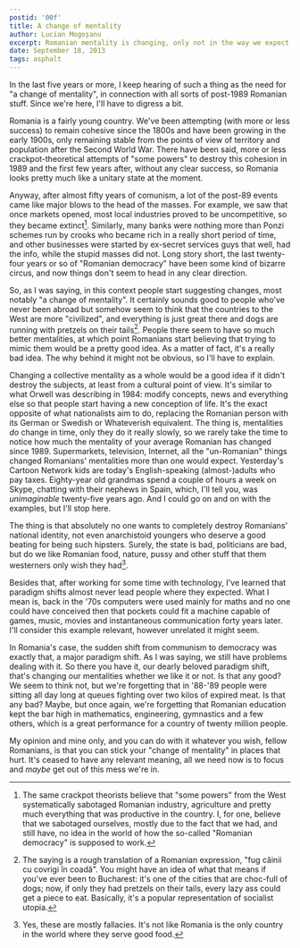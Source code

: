 ```yaml
---
postid: '00f'
title: A change of mentality
author: Lucian Mogoșanu
excerpt: Romanian mentality is changing, only not in the way we expect it to.
date: September 18, 2013
tags: asphalt
---
```


In the last five years or more, I keep hearing of such a thing as the need for
"a change of mentality", in connection with all sorts of post-1989 Romanian
stuff. Since we're here, I'll have to digress a bit.

Romania is a fairly young country. We've been attempting (with more or less
success) to remain cohesive since the 1800s and have been growing in the early
1900s, only remaining stable from the points of view of territory and
population after the Second World War. There have been said, more or less
crackpot-theoretical attempts of "some powers" to destroy this cohesion in 1989
and the first few years after, without any clear success, so Romania looks
pretty much like a unitary state at the moment.

Anyway, after almost fifty years of comunism, a lot of the post-89 events came
like major blows to the head of the masses. For example, we saw that once
markets opened, most local industries proved to be uncompetitive, so they
became extinct[^1]. Similarly, many banks were nothing more than Ponzi schemes
run by crooks who became rich in a really short period of time, and other
businesses were started by ex-secret services guys that well, had the info,
while the stupid masses did not. Long story short, the last twenty-four years
or so of "Romanian democracy" have been some kind of bizarre circus, and now
things don't seem to head in any clear direction.

So, as I was saying, in this context people start suggesting changes, most
notably "a change of mentality". It certainly sounds good to people who've
never been abroad but somehow seem to think that the countries to the West are
more "civilized", and everything is just great there and dogs are running with
pretzels on their tails[^2]. People there seem to have so much better
mentalities, at which point Romanians start believing that trying to mimic them
would be a pretty good idea. As a matter of fact, it's a really bad idea. The
why behind it might not be obvious, so I'll have to explain.

Changing a collective mentality as a whole would be a good idea if it didn't
destroy the subjects, at least from a cultural point of view. It's similar to
what Orwell was describing in 1984: modify concepts, news and everything else
so that people start having a new conception of life. It's the exact opposite
of what nationalists aim to do, replacing the Romanian person with its German
or Swedish or Whateverish equivalent. The thing is, mentalities *do* change in
time, only they do it really slowly, so we rarely take the time to notice how
much the mentality of your average Romanian has changed since 1989.
Supermarkets, television, Internet, all the "un-Romanian" things changed
Romanians' mentalities more than one would expect. Yesterday's Cartoon Network
kids are today's English-speaking (almost-)adults who pay taxes. Eighty-year
old grandmas spend a couple of hours a week on Skype, chatting with their
nephews in Spain, which, I'll tell you, was *unimaginable* twenty-five years
ago. And I could go on and on with the examples, but I'll stop here.

The thing is that absolutely no one wants to completely destroy Romanians'
national identity, not even anarchistoid youngers who deserve a good beating
for being such hipsters. Surely, the state is bad, politicians are bad, but do
we like Romanian food, nature, pussy and other stuff that them westerners only
wish they had[^3].

Besides that, after working for some time with technology, I've learned that
paradigm shifts almost never lead people where they expected. What I mean is,
back in the '70s computers were used mainly for maths and no one could have
conceived then that pockets could fit a machine capable of games, music, movies
and instantaneous communication forty years later. I'll consider this example
relevant, however unrelated it might seem.

In Romania's case, the sudden shift from communism to democracy was exactly
that, a major paradigm shift. As I was saying, we still have problems dealing
with it. So there you have it, our dearly beloved paradigm shift, that's
changing our mentalities whether we like it or not. Is that any good? We seem
to think not, but we're forgetting that in '88-'89 people were sitting all day
long at queues fighting over two kilos of expired meat. Is that any bad? Maybe,
but once again, we're forgetting that Romanian education kept the bar high in
mathematics, engineering, gymnastics and a few others, which is a great
performance for a country of twenty million people.

My opinion and mine only, and you can do with it whatever you wish, fellow
Romanians, is that you can stick your "change of mentality" in places that
hurt. It's ceased to have any relevant meaning, all we need now is to focus and
*maybe* get out of this mess we're in.

[^1]: The same crackpot theorists believe that "some powers" from the West
systematically sabotaged Romanian industry, agriculture and pretty much
everything that was productive in the country. I, for one, believe that we
sabotaged ourselves, mostly due to the fact that we had, and still have, no
idea in the world of how the so-called "Romanian democracy" is supposed to
work.

[^2]: The saying is a rough translation of a Romanian expression, "fug câinii
cu covrigi în coadă". You might have an idea of what that means if you've ever
been to Bucharest: it's one of the cities that are choc-full of dogs; now, if
only they had pretzels on their tails, every lazy ass could get a piece to eat.
Basically, it's a popular representation of socialist utopia.

[^3]: Yes, these are mostly fallacies. It's not like Romania is the only
country in the world where they serve good food.
